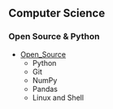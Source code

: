 ## Computer Science



### Open Source & Python

- [Open_Source](./Open_Source)
  - Python
  - Git
  - NumPy
  - Pandas
  - Linux and Shell

